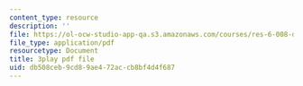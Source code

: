 ```yaml
---
content_type: resource
description: ''
file: https://ol-ocw-studio-app-qa.s3.amazonaws.com/courses/res-6-008-digital-signal-processing-spring-2011/db508ceb9cd89ae472accb8bf4d4f687_JtJ3v__Rx7E.pdf
file_type: application/pdf
resourcetype: Document
title: 3play pdf file
uid: db508ceb-9cd8-9ae4-72ac-cb8bf4d4f687
---
```

